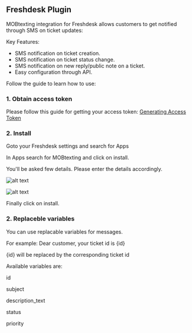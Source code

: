 ## Freshdesk Plugin

MOBtexting integration for Freshdesk allows customers to get notified through SMS on ticket updates:

Key Features:
- SMS notification on ticket creation.
- SMS notification on ticket status change.
- SMS notification on new reply/public note on a ticket.
- Easy configuration through API.

Follow the guide to learn how to use:


###  1. Obtain access token
Please follow this guide for getting your access token: 
[Generating Access Token](/docs/{{version}}/access_token)


### 2. Install

Goto your Freshdesk settings and search for Apps

In Apps search for MOBtexting and click on install.

You'll be asked few details.
Please enter the details accordingly.

![alt text](https://mobtexting-assets.s3-ap-southeast-1.amazonaws.com/images/plugins/Screenshot+from+2020-02-07+15-11-41.png)


![alt text](https://mobtexting-assets.s3-ap-southeast-1.amazonaws.com/images/plugins/Screenshot+from+2020-02-07+15-13-18.png)

Finally click on install.

### 2. Replaceble variables

You can use replacable variables for messages.

For example: Dear customer, your ticket id is {id}

{id} will be replaced by the corresponding ticket id

Available variables are:

id

subject

description_text

status

priority